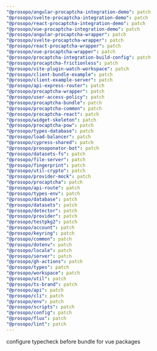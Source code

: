 ```yaml
---
"@prosopo/angular-procaptcha-integration-demo": patch
"@prosopo/svelte-procaptcha-integration-demo": patch
"@prosopo/react-procaptcha-integration-demo": patch
"@prosopo/vue-procaptcha-integration-demo": patch
"@prosopo/angular-procaptcha-wrapper": patch
"@prosopo/svelte-procaptcha-wrapper": patch
"@prosopo/react-procaptcha-wrapper": patch
"@prosopo/vue-procaptcha-wrapper": patch
"@prosopo/procaptcha-integration-build-config": patch
"@prosopo/procaptcha-frictionless": patch
"@prosopo/vite-plugin-watch-workspace": patch
"@prosopo/client-bundle-example": patch
"@prosopo/client-example-server": patch
"@prosopo/api-express-router": patch
"@prosopo/procaptcha-wrapper": patch
"@prosopo/user-access-policy": patch
"@prosopo/procaptcha-bundle": patch
"@prosopo/procaptcha-common": patch
"@prosopo/procaptcha-react": patch
"@prosopo/widget-skeleton": patch
"@prosopo/procaptcha-pow": patch
"@prosopo/types-database": patch
"@prosopo/load-balancer": patch
"@prosopo/cypress-shared": patch
"@prosopo/prosoponator-bot": patch
"@prosopo/datasets-fs": patch
"@prosopo/file-server": patch
"@prosopo/fingerprint": patch
"@prosopo/util-crypto": patch
"@prosopo/provider-mock": patch
"@prosopo/procaptcha": patch
"@prosopo/api-route": patch
"@prosopo/types-env": patch
"@prosopo/database": patch
"@prosopo/datasets": patch
"@prosopo/detector": patch
"@prosopo/provider": patch
"@prosopo/testpkg2": patch
"@prosopo/account": patch
"@prosopo/keyring": patch
"@prosopo/common": patch
"@prosopo/dotenv": patch
"@prosopo/locale": patch
"@prosopo/server": patch
"@prosopo/gh-actions": patch
"@prosopo/types": patch
"@prosopo/workspace": patch
"@prosopo/util": patch
"@prosopo/ts-brand": patch
"@prosopo/api": patch
"@prosopo/cli": patch
"@prosopo/env": patch
"@prosopo/scripts": patch
"@prosopo/config": patch
"@prosopo/flux": patch
"@prosopo/lint": patch
---
```


configure typecheck before bundle for vue packages
  